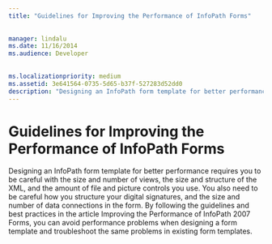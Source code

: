 ```yaml
---
title: "Guidelines for Improving the Performance of InfoPath Forms"
 
 
manager: lindalu
ms.date: 11/16/2014
ms.audience: Developer
 
 
ms.localizationpriority: medium
ms.assetid: 3e641564-0735-5d65-b37f-527283d52dd0
description: "Designing an InfoPath form template for better performance requires you to be careful with the size and number of views, the size and structure of the XML, and the amount of file and picture controls you use. You also need to be careful how you structure your digital signatures, and the size and number of data connections in the form. By following the guidelines and best practices in the article Improving the Performance of InfoPath 2007 Forms, you can avoid performance problems when designing a form template and troubleshoot the same problems in existing form templates."
---
```


# Guidelines for Improving the Performance of InfoPath Forms

Designing an InfoPath form template for better performance requires you to be careful with the size and number of views, the size and structure of the XML, and the amount of file and picture controls you use. You also need to be careful how you structure your digital signatures, and the size and number of data connections in the form. By following the guidelines and best practices in the article Improving the Performance of InfoPath 2007 Forms, you can avoid performance problems when designing a form template and troubleshoot the same problems in existing form templates.
  

